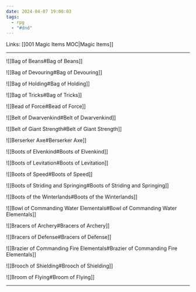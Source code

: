 ```yaml
---
date: 2024-04-07 19:00:03
tags:
  - rpg
  - "#dnd"
---
```

Links: [[001 Magic Items MOC|Magic Items]]

---

![[Bag of Beans#Bag of Beans]]

![[Bag of Devouring#Bag of Devouring]]

![[Bag of Holding#Bag of Holding]]

![[Bag of Tricks#Bag of Tricks]]

![[Bead of Force#Bead of Force]]

![[Belt of Dwarvenkind#Belt of Dwarvenkind]]

![[Belt of Giant Strength#Belt of Giant Strength]]

![[Berserker Axe#Berserker Axe]]

![[Boots of Elvenkind#Boots of Elvenkind]]

![[Boots of Levitation#Boots of Levitation]]

![[Boots of Speed#Boots of Speed]]

![[Boots of Striding and Springing#Boots of Striding and Springing]]

![[Boots of the Winterlands#Boots of the Winterlands]]

![[Bowl of Commanding Water Elementals#Bowl of Commanding Water Elementals]]

![[Bracers of Archery#Bracers of Archery]]

![[Bracers of Defense#Bracers of Defense]]

![[Brazier of Commanding Fire Elementals#Brazier of Commanding Fire Elementals]]

![[Brooch of Shielding#Brooch of Shielding]]

![[Broom of Flying#Broom of Flying]]

---